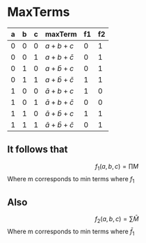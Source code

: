 # MaxTerms
|a|b|c|maxTerm|f1|f2|
|---|---|---|---|---|---|
|0|0|0|$a+b+c$|0|1|
|0|0|1|$a+b+\bar c$|0|1|
|0|1|0|$a+\bar b+c$|0|1|
|0|1|1|$a+\bar b+\bar c$|1|1|
|1|0|0|$\bar a+b+c$|1|0|
|1|0|1|$\bar a+b+\bar c$|0|0|
|1|1|0|$\bar a+\bar b+c$|1|1|
|1|1|1|$\bar a+\bar b+\bar c$|0|1|

## It follows that
$$f_1(a,b,c)=\prod M$$ Where m corresponds to min terms where $f_1$

## Also
$$f_2(a,b,c)=\sum \bar M$$
Where m corresponds to min terms where $\bar f_1$
